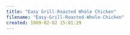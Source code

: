 ```yaml
---
title: "Easy Grill-Roasted Whole Chicken"
filename: "Easy-Grill-Roasted-Whole-Chicken"
created: 1989-02-02 15:01:29
---
```


